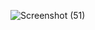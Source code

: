 ![Screenshot (51)](https://user-images.githubusercontent.com/91003576/199873169-094a284f-9007-4fa7-b71b-1ad64a246dd7.png)
